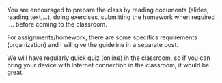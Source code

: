 You are encouraged to prepare the class by reading documents (slides, reading text,...), doing exercises, submitting the homework when required .... before coming to the classroom.
 
For assignments/homework, there are some specifics requirements (organization) and I will give the guideline in a separate post.
 
We will have regularly quick quiz (online) in the classroom, so if you can bring your device with Internet connection in the classroom, it would be great.
